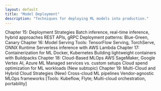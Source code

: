 ```yaml
---
layout: default
title: "Model Deployment"
description: "Techniques for deploying ML models into production."
---
```


<link rel="stylesheet" href="{{ '/assets/css/section-academic.css' | relative_url }}">

Chapter 15: Deployment Strategies
Batch inference, real-time inference, hybrid approaches
REST APIs, gRPC
Deployment patterns: Blue-Green, Canary
Chapter 16: Model Serving
Tools: TensorFlow Serving, TorchServe, ONNX Runtime
Serverless inference with AWS Lambda
Chapter 17: Containerization for ML
Docker, Kubernetes
Building lightweight containers with Buildpacks
Chapter 18: Cloud-Based MLOps
AWS SageMaker, Google Vertex AI, Azure ML
Managed services vs. custom setups
Cloud spend optimization for ML workloads (New subtopic)
Chapter 19: Multi-Cloud and Hybrid Cloud Strategies (New)
Cross-cloud ML pipelines
Vendor-agnostic MLOps frameworks
[Tools: Kubeflow, Flyte; Multi-cloud orchestration, portability]

<script>
  // Navigation variables - no previous for index
  window.prevSection = "/content/handbooks/foundation-models/section3/";
  window.nextSection = "/content/handbooks/foundation-models/section5/";
</script>

<script src="{{ '/assets/js/section-academic.js' | relative_url }}"></script>
